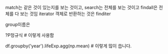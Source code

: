 match는 같은 것이 있는지를 보는 것이고, 
search는 전체를 보는 것이고
findall은 전체를 다 보는 것임
iterator 객체로 반환하는 것은 finditer

group이름은

?P<name>정규식 # 이렇게 사용함

df.groupby('year').lifeExp.agg(np.mean) # 이렇게 많이 씁니다.

